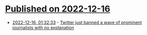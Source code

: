 # [Published on 2022-12-16](index.md)

* [2022-12-16, 01:32:33](https://news.ycombinator.com/item?id=34008383) - [Twitter just banned a wave of prominent journalists with no explanation](https://twitter.com/elonmusk/status/1603593201683599360?s=46&t=9UpCrTmScsHkp0vCCATebw)
